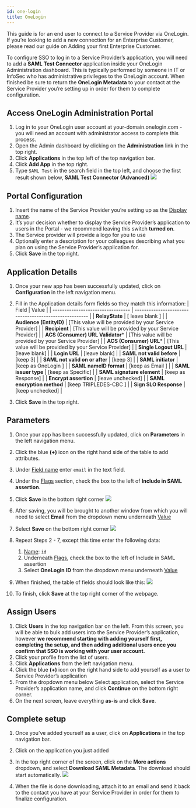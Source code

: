 ```yaml
---
id: one-login
title: OneLogin
---
```

This guide is for an end user to connect to a Service Provider via OneLogin. If you’re looking to add a new connection for an Enterprise Customer, please read our guide on Adding your first Enterprise Customer.

To configure SSO to log in to a Service Provider’s application, you will need to add a **SAML Test Connector** application inside your OneLogin Administration dashboard. This is typically performed by someone in IT or InfoSec who has administrative privileges to the OneLogin account. When finished be sure to return the **OneLogin Metadata** to your contact at the Service Provider you’re setting up in order for them to complete configuration. 

## Access OneLogin Administration Portal
1. Log in to your OneLogin user account at your-domain.onelogin.com - you will need an account with administrator access to complete this process.
2. Open the Admin dashboard by clicking on the **Administration** link in the top right. 
3. Click **Applications** in the top left of the top navigation bar.
4. Click **Add App** in the top right.
5. Type `SAML Test` in the search field in the top left, and choose the first result shown below, **SAML Test Connector (Advanced)**
![](https://paper-attachments.dropbox.com/s_A55FC0BB3CD2D5C754377F7C17F95879C302974294BDDAEEE55F28E27A3FBD1E_1600100002091_Screen+Shot+2020-09-14+at+12.12.42+PM.png)

## Portal Configuration
1. Insert the name of the Service Provider you’re setting up as the <u>Display name</u>.
2. It’s your decision whether to display the Service Provider’s application to users in the Portal - we recommend leaving this switch **turned on**.
3. The Service provider will provide a logo for you to use
4. Optionally enter a description for your colleagues describing what you plan on using the Service Provider’s application for. 
5. Click **Save** in the top right. 
## Application Details
1. Once your new app has been successfully updated, click on **Configuration** in the left navigation menu.
2. Fill in the Application details form fields so they match this information: 
| Field                             | Value                                                  |
| --------------------------------- | ------------------------------------------------------ |
| **RelayState**                    | [ leave blank ]                                        |
| **Audience (EntityID)**           | [This value will be provided by your Service Provider] |
| **Recipient**                     | [This value will be provided by your Service Provider] |
| **ACS (Consumer) URL Validator*** | [This value will be provided by your Service Provider] |
| **ACS (Consumer) URL***           | [This value will be provided by your Service Provider] |
| **Single Logout URL**             | [leave blank]                                          |
| **Login URL**                     | [leave blank]                                          |
| **SAML not valid before**         | [keep 3]                                               |
| **SAML not valid on or after**    | [keep 3]                                               |
| **SAML initiator**                | [keep as OneLogin ]                                    |
| **SAML nameID format**            | [keep as Email ]                                       |
| **SAML issuer type**              | [keep as Specific]                                     |
| **SAML signature element**        | [keep as Response]                                     |
| **Encrypt assertion**             | [leave unchecked]                                      |
| **SAML encryption method**        | [keep  TRIPLEDES-CBC ]                                 |
| **Sign SLO Response**             | [keep unchecked]                                       |

3. Click **Save** in the top right.
## Parameters
1. Once your app has been successfully updated, click on **Parameters** in the left navigation menu.
2. Click the blue **(+)** icon on the right hand side of the table to add attributes.
3. Under <u>Field name</u> enter `email` in the text field.
4. Under the <u>Flags</u> section, check the box to the left of **Include in SAML assertion**.
5. Click **Save** in the bottom right corner
![](https://paper-attachments.dropbox.com/s_9BF480D5EBAB6950B61107BE32D4AE0DF2AFBB973F00481A178A9FA8B91419FF_1600111364932_OneLoginNewAttributeScreen-pt1.png)

6. After saving, you will be brought to another window from which you will need to select **Email** from the dropdown menu underneath <u>Value</u>
7. Select **Save** on the bottom right corner
![](https://paper-attachments.dropbox.com/s_9BF480D5EBAB6950B61107BE32D4AE0DF2AFBB973F00481A178A9FA8B91419FF_1600111574114_OneLoginNewAttributeScreen-pt2.png)

8. Repeat Steps 2 - 7, except this time enter the following data:
    1. <u>Name</u>: `id`
    2. Underneath <u>Flags</u>, check the box to the left of Include in SAML assertion
    3. Select **OneLogin** **ID** from the dropdown menu underneath <u>Value</u>
9. When finished, the table of fields should look like this:
![](https://paper-attachments.dropbox.com/s_5B8999539163B19653FE1C2D5CD97D7611B397BED353C95493FEDA68CBAFCB54_1600285143939_image.png)

10. To finish, click **Save** at the top right corner of the webpage.
## Assign Users
1. Click **Users** in the top navigation bar on the left. From this screen, you will be able to bulk add users into the Service Provider’s application, however **we recommend starting with adding yourself first, completing the setup, and then adding additional users once you confirm that SSO is working with your user account.**
2. Click your profile from the list of users.
3. Click **Applications** from the left navigation menu.
4. Click the blue **(+)** icon on the right hand side to add yourself as a user to Service Provider’s application
5. From the dropdown menu below Select application, select the Service Provider’s application name, and click **Continue** on the bottom right corner.
6. On the next screen, leave everything **as-is** and click **Save**.
## Complete setup
1. Once you’ve added yourself as a user, click on **Applications** in the top navigation bar.
2. Click on the application you just added
3. In the top right corner of the screen, click on the **More actions** dropdown, and select **Download SAML Metadata**. The download should start automatically. 
![](https://paper-attachments.dropbox.com/s_A55FC0BB3CD2D5C754377F7C17F95879C302974294BDDAEEE55F28E27A3FBD1E_1600102157126_Screen+Shot+2020-09-14+at+12.48.29+PM.png)

4. When the file is done downloading, attach it to an email and send it back to the contact you have at your Service Provider in order for them to finalize configuration.

